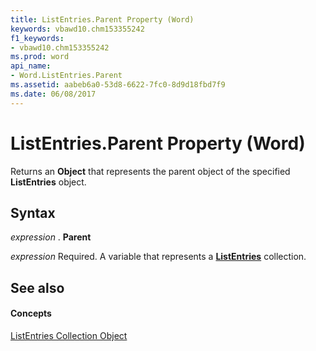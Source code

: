 ```yaml
---
title: ListEntries.Parent Property (Word)
keywords: vbawd10.chm153355242
f1_keywords:
- vbawd10.chm153355242
ms.prod: word
api_name:
- Word.ListEntries.Parent
ms.assetid: aabeb6a0-53d8-6622-7fc0-8d9d18fbd7f9
ms.date: 06/08/2017
---
```



# ListEntries.Parent Property (Word)

Returns an  **Object** that represents the parent object of the specified **ListEntries** object.


## Syntax

 _expression_ . **Parent**

 _expression_ Required. A variable that represents a **[ListEntries](Word.listentries.md)** collection.


## See also


#### Concepts


[ListEntries Collection Object](Word.listentries.md)


